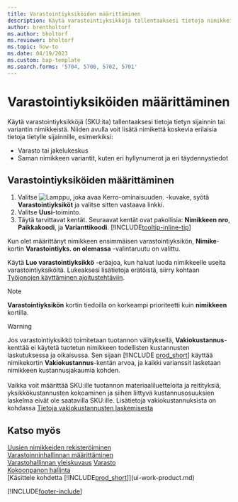```yaml
---
title: Varastointiyksiköiden määrittäminen
description: Käytä varastointiyksikköjä tallentaaksesi tietoja nimikkeistäsi tietyssä paikassa tai tietyssä variantissa.
author: brentholtorf
ms.author: bholtorf
ms.reviewer: bholtorf
ms.topic: how-to
ms.date: 04/19/2023
ms.custom: bap-template
ms.search.forms: '5704, 5700, 5702, 5701'
---
```


# Varastointiyksiköiden määrittäminen

Käytä varastointiyksikköjä (SKU:ita) tallentaaksesi tietoja tietyn sijainnin tai variantin nimikkeistä. Niiden avulla voit lisätä nimikettä koskevia erilaisia tietoja tietylle sijainnille, esimerkiksi:

* Varasto tai jakelukeskus
* Saman nimikkeen variantit, kuten eri hyllynumerot ja eri täydennystiedot  

## Varastointiyksiköiden määrittäminen  

1. Valitse ![Lamppu, joka avaa Kerro-ominaisuuden.](media/ui-search/search_small.png "Kerro, mitä haluat tehdä") -kuvake, syötä **Varastointiyksiköt** ja valitse sitten vastaava linkki.  
2. Valitse **Uusi**-toiminto.  
3. Täytä tarvittavat kentät. Seuraavat kentät ovat pakollisia: **Nimikkeen nro**, **Paikkakoodi**, ja **Varianttikoodi**. [!INCLUDE[tooltip-inline-tip](includes/tooltip-inline-tip_md.md)]  

Kun olet määrittänyt nimikkeen ensimmäisen varastointiyksikön, **Nimike**-kortin **Varastointiyks. on olemassa** -valintaruutu on valittu.  

Käytä **Luo varastointiyksikkö** -eräajoa, kun haluat luoda nimikkeelle useita varastointiyksiköitä. Lukeaksesi lisätietoja erätöistä, siirry kohtaan [Työjonojen käyttäminen ajoitustehtäviin](admin-job-queues-schedule-tasks.md).  

> [!NOTE]  
> **Varastointiyksikön** kortin tiedoilla on korkeampi prioriteetti kuin **nimikkeen** kortilla.

> [!Warning]
> Jos varastointiyksikkö toimitetaan tuotannon välityksellä, **Vakiokustannus**-kenttää ei käytetä tuotetun nimikkeen todellisten kustannusten laskutuksessa ja oikaisussa. Sen sijaan [!INCLUDE [prod_short](includes/prod_short.md)] käyttää nimikekortin **Vakiokustannus**-kentän arvoa, ja kaikki varianssit lasketaan nimikkeen kustannusjakaumia kohden.<br><br>
> Vaikka voit määrittää SKU:ille tuotannon materiaaliluetteloita ja reitityksiä, yksikkökustannusten kokoaminen ja siihen liittyvä kustannusosuuksien laskelma eivät ole saatavilla SKU:ille. Lisätietoja vakiokustannuksista on kohdassa [Tietoja vakiokustannusten laskemisesta](finance-about-calculating-standard-cost.md)

## Katso myös

[Uusien nimikkeiden rekisteröiminen](inventory-how-register-new-items.md)  
[Varastoinninhallinnan määrittäminen](warehouse-setup-warehouse.md)  
[Varastohallinnan yleiskuvaus](design-details-warehouse-management.md)
[Varasto](inventory-manage-inventory.md)  
[Kokoonpanon hallinta](assembly-assemble-items.md)    
[Käsittele kohdetta [!INCLUDE[prod_short](includes/prod_short.md)]](ui-work-product.md)  

[!INCLUDE[footer-include](includes/footer-banner.md)]
